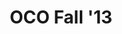 ---
layout: experience
title: OCO Fall '13
short: oco-f13
sub: Navigator
where: [Olin College, 'http://www.olin.edu']

dates: ['9/2/2013', '12/12/2013']

works: [
["Debussy", "Petite Suite", "", "L.65", "Pieces 1-4"],
["Copland", "Appalachian Spring", "", "", ""]
]

track: music
---